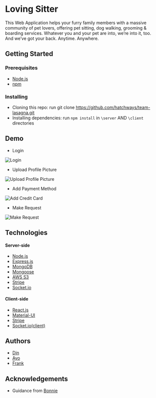 # Loving Sitter

This Web Application helps your furry family members with a massive community of pet lovers, offering pet sitting, dog walking, grooming & boarding services. Whatever you and your pet are into, we’re into it, too. And we’ve got your back. Anytime. Anywhere.

## Getting Started

### Prerequisites

- [Node.js](https://nodejs.org/en/)
- [npm](https://www.npmjs.com/)

### Installing

- Cloning this repo: run git clone https://github.com/hatchways/team-lasagna.git
- Installing dependencies: run `npm install` in `\server` AND `\client` directories

## Demo

- Login

![Login](assets/login.gif)

- Upload Profile Picture

![Upload Profile Picture](assets/upload_profile_pic.gif)

- Add Payment Method

![Add Credit Card](assets/add_credit_card.gif)

- Make Request

![Make Request](assets/make_request.gif)

## Technologies

#### Server-side

- [Node.js](https://nodejs.org/en/)
- [Express.js](https://expressjs.com/)
- [MongoDB](https://www.mongodb.com/)
- [Mongoose](https://mongoosejs.com/)
- [AWS S3](https://aws.amazon.com/s3/)
- [Stripe](https://stripe.com/)
- [Socket.io](https://socket.io/)

#### Client-side

- [React.js](https://reactjs.org/)
- [Material-UI](https://material-ui.com/)
- [Stripe](https://stripe.com/)
- [Socket.io(client)](https://socket.io/docs/internals/#socket-io-client)

## Authors

- [Din](https://github.com/langdin)
- [Ayo](https://github.com/hiroyalty)
- [Frank](https://github.com/xiezihen)

## Acknowledgements

- Guidance from [Bonnie](https://github.com/bonnieli)
